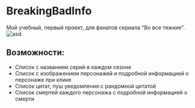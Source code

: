 # BreakingBadInfo
Мой учебный, первый проект, для фанатов сериала "Во все тяжкие".
![asd](https://disk.yandex.ru/i/9q4ioctBoKAF-w)
## Возможности:
* Список с названием серий в каждом сезоне
* Список с изображением персонажей и подробной информацией о персонаже при клике
* Список цитат, пуш уведомления с рандомной цитатой
* Список смертей каждого персонажа с подробной информацией о смерти



